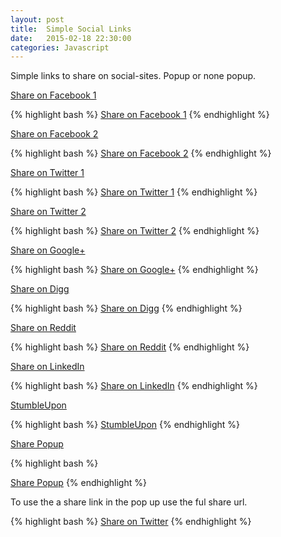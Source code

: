 ```yaml
---
layout: post
title:  Simple Social Links
date:   2015-02-18 22:30:00
categories: Javascript
---
```


Simple links to share on social-sites. Popup or none popup.

<!-- Facebook -->

<a href="http://www.facebook.com/sharer.php?u=ttp://blog.anderswik.se" target="_blank">Share on Facebook 1</a>

{% highlight bash %}
<a href="http://www.facebook.com/sharer.php?u=ttp://blog.anderswik.se" target="_blank">Share on Facebook 1</a>
{% endhighlight %}

<a href="https://sv-se.facebook.com/sharer/sharer.php?u=http://blog.anderswik.se" target="_blank">Share on Facebook 2</a>

{% highlight bash %}
<a href="https://sv-se.facebook.com/sharer/sharer.php?u=http://blog.anderswik.se" target="_blank">Share on Facebook 2</a>
{% endhighlight %}

<!-- Twitter -->

<a href="http://twitter.com/share?url=http://blog.anderswik.se&text=Some Text&hashtags=sharelink" target="_blank">Share on Twitter 1</a>

{% highlight bash %}
<a href="http://twitter.com/share?url=http://blog.anderswik.se&text=Some Text&hashtags=sharelink" target="_blank">Share on Twitter 1</a>
{% endhighlight %}


<a href="https://twitter.com/home/?status=blog (http://blog.anderswik.se)" target="_blank">Share on Twitter 2</a>

{% highlight bash %}
<a href="https://twitter.com/home/?status=blog (http://blog.anderswik.se)" target="_blank">Share on Twitter 2</a>
{% endhighlight %}

<!-- Google+ -->

<a href="https://plus.google.com/share?url=http://blog.anderswik.se" target="_blank">Share on Google+</a>

{% highlight bash %}
<a href="https://plus.google.com/share?url=http://blog.anderswik.se" target="_blank">Share on Google+</a>
{% endhighlight %}

<!-- Digg -->

<a href="http://www.digg.com/submit?url=http://blog.anderswik.se" target="_blank">Share on Digg</a>

{% highlight bash %}
<a href="http://www.digg.com/submit?url=http://blog.anderswik.se" target="_blank">Share on Digg</a>
{% endhighlight %}

<!-- Reddit -->

<a href="http://reddit.com/submit?url=http://blog.anderswik.se&title=Share Links" target="_blank">Share on Reddit</a>

{% highlight bash %}
<a href="http://reddit.com/submit?url=http://blog.anderswik.se&title=Share Links" target="_blank">Share on Reddit</a>
{% endhighlight %}

<!-- LinkedIn -->

<a href="http://www.linkedin.com/shareArticle?mini=true&url=http://blog.anderswik.se" target="_blank">Share on LinkedIn</a>

{% highlight bash %}
<a href="http://www.linkedin.com/shareArticle?mini=true&url=http://blog.anderswik.se" target="_blank">Share on LinkedIn</a>
{% endhighlight %}

<!-- StumbleUpon-->
<a href="http://www.stumbleupon.com/submit?url=http://blog.anderswik.se&title=Simple Share Buttons" target="_blank">StumbleUpon</a>

{% highlight bash %}
<a href="http://www.stumbleupon.com/submit?url=http://blog.anderswik.se&title=Simple Share Buttons" target="_blank">StumbleUpon</a>
{% endhighlight %}



<script language="javascript" type="text/javascript">
<!--
function popWin(url, name) {
  popwin=window.open(url,name,'height=250,width=350');
  if (window.focus) {popwin.focus()}
  return false;
}
// -->
</script>

<a href="javascript:popWin('http://blog.anderswik.se','share');" title="Share!">Share Popup</a>


{% highlight bash %}
<script language="javascript" type="text/javascript">
<!--
function popWin(url, name) {
  popwin=window.open(url,name,'height=250,width=350');
  if (window.focus) {popwin.focus()}
  return false;
}
// -->
</script>

<a href="javascript:popWin('http://blog.anderswik.se','share');" title="Share!">Share Popup</a>
{% endhighlight %}

To use the a share link in the pop up use the ful share url.

{% highlight bash %}
<a href="javascript:popWin('http://twitter.com/share?url=http://blog.anderswik.se&text=Some','share');" title="Share!">Share on Twitter</a>
{% endhighlight %}
